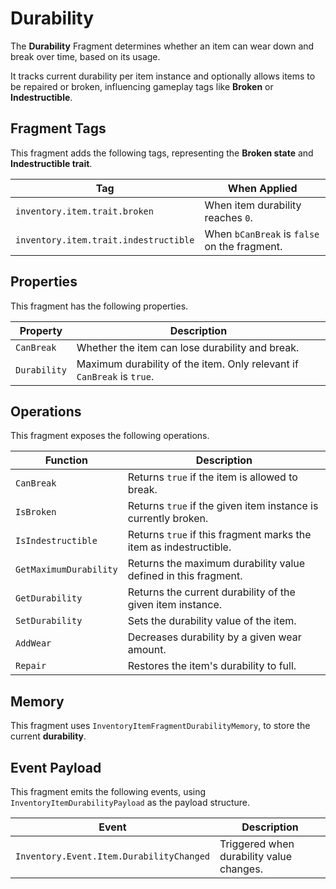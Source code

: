 # Durability
<primary-label ref="inventory"/>

The **Durability** Fragment determines whether an item can wear down and break over time, based on its usage. 

It tracks current durability per item instance and optionally allows items to be repaired or broken, influencing gameplay 
tags like **Broken** or **Indestructible**.

## Fragment Tags
This fragment adds the following tags, representing the **Broken state** and **Indestructible trait**.

| Tag                                   | When Applied                                 |
|---------------------------------------|----------------------------------------------|
| `inventory.item.trait.broken`         | When item durability reaches `0`.            |
| `inventory.item.trait.indestructible` | When `bCanBreak` is `false` on the fragment. |

## Properties
This fragment has the following properties.

| Property     | Description                                                            |
|--------------|------------------------------------------------------------------------|
| `CanBreak`   | Whether the item can lose durability and break.                        |
| `Durability` | Maximum durability of the item. Only relevant if `CanBreak` is `true`. |

## Operations
This fragment exposes the following operations.

| Function               | Description                                                       |
|------------------------|-------------------------------------------------------------------|
| `CanBreak`             | Returns `true` if the item is allowed to break.                   |
| `IsBroken`             | Returns `true` if the given item instance is currently broken.    |
| `IsIndestructible`     | Returns `true` if this fragment marks the item as indestructible. |
| `GetMaximumDurability` | Returns the maximum durability value defined in this fragment.    |
| `GetDurability`        | Returns the current durability of the given item instance.        |
| `SetDurability`        | Sets the durability value of the item.                            |
| `AddWear`              | Decreases durability by a given wear amount.                      |
| `Repair`               | Restores the item's durability to full.                           |

## Memory
This fragment uses `InventoryItemFragmentDurabilityMemory`, to store the current **durability**.

## Event Payload
This fragment emits the following events, using `InventoryItemDurabilityPayload` as the payload structure.

| Event                                    | Description                              |
|------------------------------------------|------------------------------------------|
| `Inventory.Event.Item.DurabilityChanged` | Triggered when durability value changes. |
